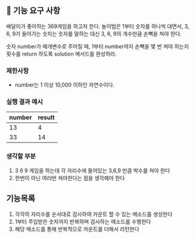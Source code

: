 ## 🚀 기능 요구 사항

배달이가 좋아하는 369게임을 하고자 한다. 놀이법은 1부터 숫자를 하나씩 대면서, 3, 6, 9가 들어가는 숫자는 숫자를 말하는 대신 3, 6, 9의 개수만큼 손뼉을 쳐야 한다.

숫자 number가 매개변수로 주어질 때, 1부터 number까지 손뼉을 몇 번 쳐야 하는지 횟수를 return 하도록 solution 메서드를 완성하라.

### 제한사항

- number는 1 이상 10,000 이하인 자연수이다.

### 실행 결과 예시

| number | result |
| --- | --- |
| 13 | 4 |
| 33 | 14 |

### 생각할 부분
1. 3 6 9 게임을 하는데 각 자리수에 들어있는 3,6,9 만큼 박수를 쳐야 한다
2. 한번이 아닌 여러번 쳐야한다는 점을 생각해야 한다

## 기능목록
1. 각각의 자리수를 순서대로 검사하여 카운트 할 수 있는 메소드를 생성한다
2. 1부터 주입받은 숫자까지 반복하며 검사하는 메소드를 수행한다
3. 해당 메소드를 통해 반복적으로 카운트를 더해서 리턴한다